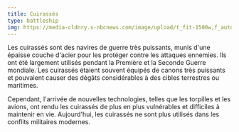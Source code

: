 ```yaml
---
title: Cuirassés
type: battleship
img: https://media-cldnry.s-nbcnews.com/image/upload/t_fit-1500w,f_auto,q_auto:best/MSNBC/Components/Photo/_new/110123-ussiowa-hmed-10a.jpg
---
```


Les cuirassés sont des navires de guerre très puissants, munis d'une épaisse couche d'acier pour les protéger contre les attaques ennemies. Ils ont été largement utilisés pendant la Première et la Seconde Guerre mondiale. Les cuirassés étaient souvent équipés de canons très puissants et pouvaient causer des dégâts considérables à des cibles terrestres ou maritimes.

Cependant, l'arrivée de nouvelles technologies, telles que les torpilles et les avions, ont rendu les cuirassés de plus en plus vulnérables et difficiles à maintenir en vie. Aujourd'hui, les cuirassés ne sont plus utilisés dans les conflits militaires modernes.
